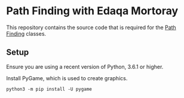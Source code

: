 # Path Finding with Edaqa Mortoray

This repository contains the source code that is required for the [Path Finding]() classes.


## Setup

Ensure you are using a recent version of Python, 3.6.1 or higher.

Install PyGame, which is used to create graphics.

`python3 -m pip install -U pygame`

